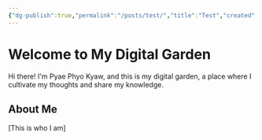 ```yaml
---
{"dg-publish":true,"permalink":"/posts/test/","title":"Test","created":"2025-03-21"}
---
```


# Welcome to My Digital Garden

Hi there! I'm Pyae Phyo Kyaw, and this is my digital garden, a place where I cultivate my thoughts and share my knowledge.


## About Me

[This is who I am]